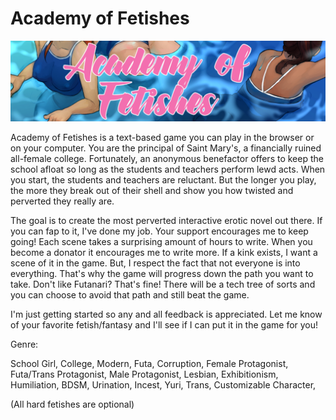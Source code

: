 # Academy of Fetishes

![Academy of Fetishes Banner](./docs/img/in_game_banner.png)

Academy of Fetishes is a text-based game you can play in the browser or on your computer. You are the principal of Saint Mary's, a financially ruined all-female college. Fortunately, an anonymous benefactor offers to keep the school afloat so long as the students and teachers perform lewd acts.
When you start, the students and teachers are reluctant. But the longer you play, the more they break out of their shell and show you how twisted and perverted they really are.

The goal is to create the most perverted interactive erotic novel out there. If you can fap to it, I've done my job. Your support encourages me to keep going! Each scene takes a surprising amount of hours to write. When you become a donator it encourages me to write more.
If a kink exists, I want a scene of it in the game. But, I respect the fact that not everyone is into everything. That's why the game will progress down the path you want to take. Don't like Futanari? That's fine! There will be a tech tree of sorts and you can choose to avoid that path and still beat the game.

I'm just getting started so any and all feedback is appreciated. Let me know of your favorite fetish/fantasy and I'll see if I can put it in the game for you!

Genre:

School Girl, College, Modern, Futa, Corruption, Female Protagonist, Futa/Trans Protagonist, Male Protagonist, Lesbian, Exhibitionism, Humiliation, BDSM, Urination, Incest, Yuri, Trans, Customizable Character,

(All hard fetishes are optional)
